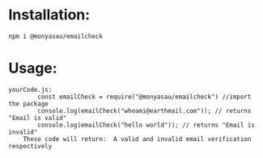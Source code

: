 # Installation:
    npm i @monyasau/emailcheck

# Usage:

    yourCode.js:
            const emailCheck = require("@monyasau/emailcheck") //import the package
            console.log(emailCheck("whoami@earthmail.com")); // returns "Email is valid"
            console.log(emailCheck("hello world")); // returns "Email is invalid"
        These code will return:  A valid and invalid email verification respectively